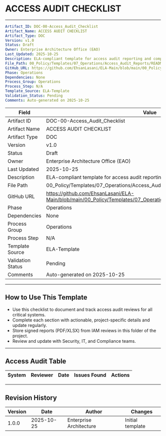 
# ACCESS AUDIT CHECKLIST

---
```yaml
Artifact_ID: DOC-00-Access_Audit_Checklist
Artifact_Name: ACCESS AUDIT CHECKLIST
Artifact_Type: DOC
Version: v1.0
Status: Draft
Owner: Enterprise Architecture Office (EAO)
Last_Updated: 2025-10-25
Description: ELA-compliant template for access audit reporting and compliance tracking
File_Path: 00_Policy/Templates/07_Operations/Access_Audit_Reports/README.md
GitHub_URL: https://github.com/EhsanLasani/ELA-Main/blob/main/00_Policy/Templates/07_Operations/Access_Audit_Reports/README.md
Phase: Operations
Dependencies: None
Process_Group: Operations
Process_Step: N/A
Template_Source: ELA-Template
Validation_Status: Pending
Comments: Auto-generated on 2025-10-25
```

| **Field**         | **Value**                                                                 |
|-------------------|---------------------------------------------------------------------------|
| Artifact ID       | DOC-00-Access_Audit_Checklist                                             |
| Artifact Name     | ACCESS AUDIT CHECKLIST                                                    |
| Artifact Type     | DOC                                                                       |
| Version           | v1.0                                                                      |
| Status            | Draft                                                                     |
| Owner             | Enterprise Architecture Office (EAO)                                      |
| Last Updated      | 2025-10-25                                                                |
| Description       | ELA-compliant template for access audit reporting and compliance tracking  |
| File Path         | 00_Policy/Templates/07_Operations/Access_Audit_Reports/README.md           |
| GitHub URL        | https://github.com/EhsanLasani/ELA-Main/blob/main/00_Policy/Templates/07_Operations/Access_Audit_Reports/README.md |
| Phase             | Operations                                                                |
| Dependencies      | None                                                                      |
| Process Group     | Operations                                                                |
| Process Step      | N/A                                                                       |
| Template Source   | ELA-Template                                                              |
| Validation Status | Pending                                                                   |
| Comments          | Auto-generated on 2025-10-25                                              |

---

## How to Use This Template
- Use this checklist to document and track access audit reviews for all critical systems.
- Complete each section with actionable, project-specific details and update regularly.
- Store signed reports (PDF/XLSX) from IAM reviews in this folder of the project.
- Review and update with Security, IT, and Compliance teams.

---

## Access Audit Table
| System | Reviewer | Date | Issues Found | Actions |
|--------|----------|------|--------------|---------|

---

## Revision History
| Version | Date       | Author                  | Changes         |
|---------|------------|-------------------------|-----------------|
| 1.0.0   | 2025-10-25 | Enterprise Architecture | Initial template|
